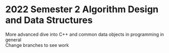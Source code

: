 # 2022 Semester 2 Algorithm Design and Data Structures
More advanced dive into C++ and common data objects in programming in general\
Change branches to see work

